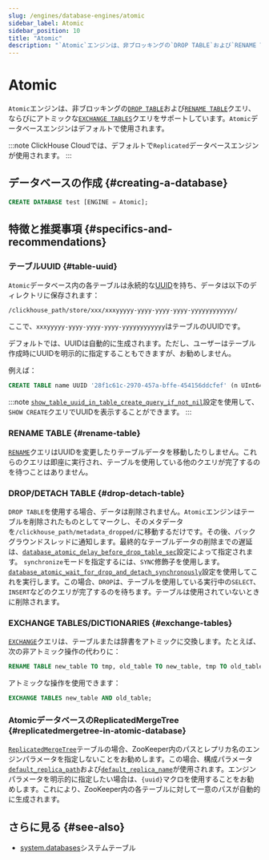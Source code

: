 ```yaml
---
slug: /engines/database-engines/atomic
sidebar_label: Atomic
sidebar_position: 10
title: "Atomic"
description: "`Atomic`エンジンは、非ブロッキングの`DROP TABLE`および`RENAME TABLE`クエリ、ならびにアトミックな`EXCHANGE TABLES`クエリをサポートしています。`Atomic`データベースエンジンはデフォルトで使用されます。"
---
```


# Atomic 

`Atomic`エンジンは、非ブロッキングの[`DROP TABLE`](#drop-detach-table)および[`RENAME TABLE`](#rename-table)クエリ、ならびにアトミックな[`EXCHANGE TABLES`](#exchange-tables)クエリをサポートしています。`Atomic`データベースエンジンはデフォルトで使用されます。

:::note
ClickHouse Cloudでは、デフォルトで`Replicated`データベースエンジンが使用されます。
:::

## データベースの作成 {#creating-a-database}

```sql
CREATE DATABASE test [ENGINE = Atomic];
```

## 特徴と推奨事項 {#specifics-and-recommendations}

### テーブルUUID {#table-uuid}

`Atomic`データベース内の各テーブルは永続的な[UUID](../../sql-reference/data-types/uuid.md)を持ち、データは以下のディレクトリに保存されます：

```text
/clickhouse_path/store/xxx/xxxyyyyy-yyyy-yyyy-yyyy-yyyyyyyyyyyy/
```

ここで、`xxxyyyyy-yyyy-yyyy-yyyy-yyyyyyyyyyyy`はテーブルのUUIDです。

デフォルトでは、UUIDは自動的に生成されます。ただし、ユーザーはテーブル作成時にUUIDを明示的に指定することもできますが、お勧めしません。

例えば：

```sql
CREATE TABLE name UUID '28f1c61c-2970-457a-bffe-454156ddcfef' (n UInt64) ENGINE = ...;
```

:::note
[`show_table_uuid_in_table_create_query_if_not_nil`](../../operations/settings/settings.md#show_table_uuid_in_table_create_query_if_not_nil)設定を使用して、`SHOW CREATE`クエリでUUIDを表示することができます。 
:::

### RENAME TABLE {#rename-table}

[`RENAME`](../../sql-reference/statements/rename.md)クエリはUUIDを変更したりテーブルデータを移動したりしません。これらのクエリは即座に実行され、テーブルを使用している他のクエリが完了するのを待つことはありません。

### DROP/DETACH TABLE {#drop-detach-table}

`DROP TABLE`を使用する場合、データは削除されません。`Atomic`エンジンはテーブルを削除されたものとしてマークし、そのメタデータを`/clickhouse_path/metadata_dropped/`に移動するだけです。その後、バックグラウンドスレッドに通知します。最終的なテーブルデータの削除までの遅延は、[`database_atomic_delay_before_drop_table_sec`](../../operations/server-configuration-parameters/settings.md#database_atomic_delay_before_drop_table_sec)設定によって指定されます。
`synchronize`モードを指定するには、`SYNC`修飾子を使用します。[`database_atomic_wait_for_drop_and_detach_synchronously`](../../operations/settings/settings.md#database_atomic_wait_for_drop_and_detach_synchronously)設定を使用してこれを実行します。この場合、`DROP`は、テーブルを使用している実行中の`SELECT`、`INSERT`などのクエリが完了するのを待ちます。テーブルは使用されていないときに削除されます。

### EXCHANGE TABLES/DICTIONARIES {#exchange-tables}

[`EXCHANGE`](../../sql-reference/statements/exchange.md)クエリは、テーブルまたは辞書をアトミックに交換します。たとえば、次の非アトミック操作の代わりに：

```sql title="Non-atomic"
RENAME TABLE new_table TO tmp, old_table TO new_table, tmp TO old_table;
```
アトミックな操作を使用できます：

```sql title="Atomic"
EXCHANGE TABLES new_table AND old_table;
```

### AtomicデータベースのReplicatedMergeTree {#replicatedmergetree-in-atomic-database}

[`ReplicatedMergeTree`](../table-engines/mergetree-family/replication.md#table_engines-replication)テーブルの場合、ZooKeeper内のパスとレプリカ名のエンジンパラメータを指定しないことをお勧めします。この場合、構成パラメータ[`default_replica_path`](../../operations/server-configuration-parameters/settings.md#default_replica_path)および[`default_replica_name`](../../operations/server-configuration-parameters/settings.md#default_replica_name)が使用されます。エンジンパラメータを明示的に指定したい場合は、`{uuid}`マクロを使用することをお勧めします。これにより、ZooKeeper内の各テーブルに対して一意のパスが自動的に生成されます。

## さらに見る {#see-also}

- [system.databases](../../operations/system-tables/databases.md)システムテーブル
